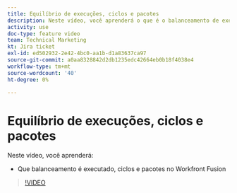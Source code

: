 ```yaml
---
title: Equilíbrio de execuções, ciclos e pacotes
description: Neste vídeo, você aprenderá o que é o balanceamento de execução, ciclos e pacotes [!DNL Adobe Workfront Fusion].
activity: use
doc-type: feature video
team: Technical Marketing
kt: Jira ticket
exl-id: ed502932-2e42-4bc0-aa1b-d1a83637ca97
source-git-commit: a0aa8328842d2db1235edc42664eb0b18f4038e4
workflow-type: tm+mt
source-wordcount: '40'
ht-degree: 0%

---
```


# Equilíbrio de execuções, ciclos e pacotes

Neste vídeo, você aprenderá:

* Que balanceamento é executado, ciclos e pacotes no Workfront Fusion

>[!VIDEO](https://video.tv.adobe.com/v/335285/?quality=12)
